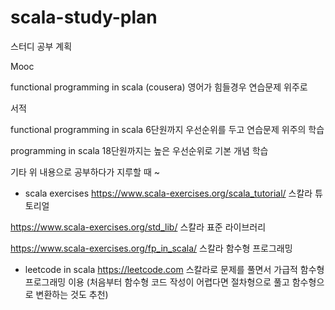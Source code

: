 # scala-study-plan
스터디 공부 계획


Mooc 

functional programming in scala (cousera)
영어가 힘들경우 연습문제 위주로


서적

functional programming in scala 
6단원까지 우선순위를 두고 연습문제 위주의 학습

programming in scala
18단원까지는 높은 우선순위로 기본 개념 학습


기타 위 내용으로 공부하다가 지루할 때 ~

- scala exercises 
https://www.scala-exercises.org/scala_tutorial/
스칼라 튜토리얼
   
https://www.scala-exercises.org/std_lib/
스칼라 표준 라이브러리

https://www.scala-exercises.org/fp_in_scala/
스칼라 함수형 프로그래밍

- leetcode in scala 
https://leetcode.com 
스칼라로 문제를 풀면서 가급적 함수형 프로그래밍 이용 (처음부터 함수형 코드 작성이 어렵다면 절차형으로 풀고 함수형으로 변환하는 것도 추천)

